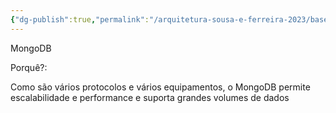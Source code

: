 ```yaml
---
{"dg-publish":true,"permalink":"/arquitetura-sousa-e-ferreira-2023/base-de-dados-escolhida/"}
---
```


MongoDB

Porquê?:

Como são vários protocolos e vários equipamentos, o MongoDB permite escalabilidade e performance e suporta grandes volumes de dados